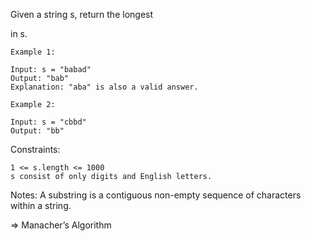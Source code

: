 Given a string s, return the longest

in s.

 
```
Example 1:

Input: s = "babad"
Output: "bab"
Explanation: "aba" is also a valid answer.

Example 2:

Input: s = "cbbd"
Output: "bb"
```
 

Constraints:

    1 <= s.length <= 1000
    s consist of only digits and English letters.


Notes:
A substring is a contiguous non-empty sequence of characters within a string.

=> Manacher’s Algorithm 
